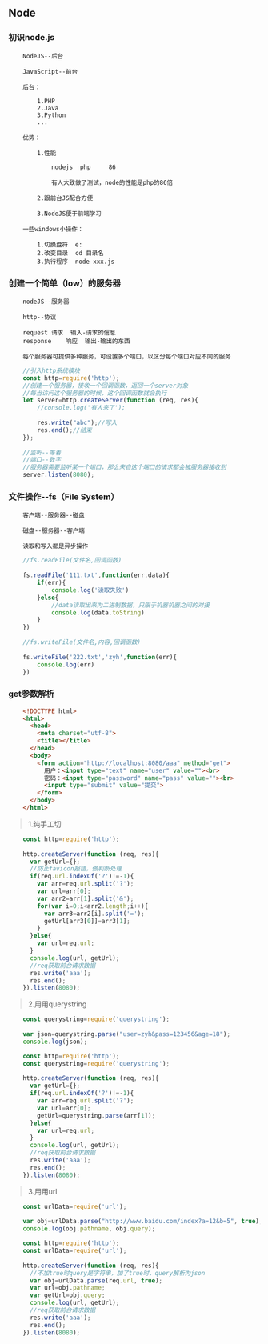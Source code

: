 ## Node

### 初识node.js

		NodeJS--后台
		
		JavaScript--前台
			
		后台：
		
			1.PHP
			2.Java
			3.Python
			...
			
		优势：
		
			1.性能
			
				nodejs	php		86
				
				有人大致做了测试，node的性能是php的86倍
			
			2.跟前台JS配合方便
			
			3.NodeJS便于前端学习
			
		一些windows小操作：
		
			1.切换盘符	e:
			2.改变目录	cd 目录名
			3.执行程序	node xxx.js

### 创建一个简单（low）的服务器

		nodeJS--服务器
		
		http--协议
		
		request	请求	输入-请求的信息
		response	响应	输出-输出的东西
		
		每个服务器可提供多种服务，可设置多个端口，以区分每个端口对应不同的服务

```javascript
	//引入http系统模块
	const http=require('http');
	//创建一个服务器，接收一个回调函数，返回一个server对象
	//每当访问这个服务器的时候，这个回调函数就会执行
	let server=http.createServer(function (req, res){
	  	//console.log('有人来了');
	
	  	res.write("abc");//写入
	  	res.end();//结束
	});
	
	//监听--等着
	//端口--数字
	//服务器需要监听某一个端口，那么来自这个端口的请求都会被服务器接收到
	server.listen(8080);
```

### 文件操作--fs（File System）

		客户端--服务器--磁盘
		
		磁盘--服务器--客户端
		
		读取和写入都是异步操作

```javascript
	//fs.readFile(文件名,回调函数)
	
	fs.readFile('111.txt',function(err,data){
		if(err){
			console.log('读取失败')
		}else{
			//data读取出来为二进制数据，只限于机器机器之间的对接
			console.log(data.toString)
		}
	})
	
	//fs.writeFile(文件名,内容,回调函数)
	
	fs.writeFile('222.txt','zyh',function(err){
		console.log(err)
	})
```

### get参数解析

```html
	<!DOCTYPE html>
	<html>
	  <head>
	    <meta charset="utf-8">
	    <title></title>
	  </head>
	  <body>
	    <form action="http://localhost:8080/aaa" method="get">
	      用户：<input type="text" name="user" value=""><br>
	      密码：<input type="password" name="pass" value=""><br>
	      <input type="submit" value="提交">
	    </form>
	  </body>
	</html>
```

> 1.纯手工切

```javascript
	const http=require('http');
	
	http.createServer(function (req, res){
	  var getUrl={};
	  //防止favicon报错，做判断处理
	  if(req.url.indexOf('?')!=-1){
	    var arr=req.url.split('?');
	    var url=arr[0];
	    var arr2=arr[1].split('&');
	    for(var i=0;i<arr2.length;i++){
	      var arr3=arr2[i].split('=');
	      getUrl[arr3[0]]=arr3[1];
	    }
	  }else{
	    var url=req.url;
	  }
	  console.log(url, getUrl);
	  //req获取前台请求数据
	  res.write('aaa');
	  res.end();
	}).listen(8080);
```

> 2.用用querystring

```javascript
	const querystring=require('querystring');
	
	var json=querystring.parse("user=zyh&pass=123456&age=18");
	console.log(json);
```

```javascript
	const http=require('http');
	const querystring=require('querystring');
	
	http.createServer(function (req, res){
	  var getUrl={};
	  if(req.url.indexOf('?')!=-1){
	    var arr=req.url.split('?');
	    var url=arr[0];
	    getUrl=querystring.parse(arr[1]);
	  }else{
	    var url=req.url;
	  }
	  console.log(url, getUrl);
	  //req获取前台请求数据
	  res.write('aaa');
	  res.end();
	}).listen(8080);
```

> 3.用用url

```javascript
	const urlData=require('url');
	
	var obj=urlData.parse("http://www.baidu.com/index?a=12&b=5", true);
	console.log(obj.pathname, obj.query);
```

```javascript
	const http=require('http');
	const urlData=require('url');
	
	http.createServer(function (req, res){
	  //不加true时query是字符串，加了true时，query解析为json
	  var obj=urlData.parse(req.url, true);
	  var url=obj.pathname;
	  var getUrl=obj.query;
	  console.log(url, getUrl);
	  //req获取前台请求数据
	  res.write('aaa');
	  res.end();
	}).listen(8080);
```
